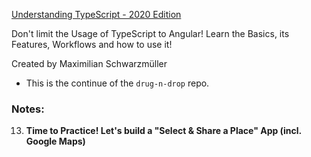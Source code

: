 [Understanding TypeScript - 2020 Edition](https://www.udemy.com/course/understanding-typescript/)

Don't limit the Usage of TypeScript to Angular! Learn the Basics, its Features, Workflows and how to use it!

Created by Maximilian Schwarzmüller

- This is the continue of the `drug-n-drop` repo.

### Notes:

13. **Time to Practice! Let's build a "Select & Share a Place" App (incl. Google Maps)**
